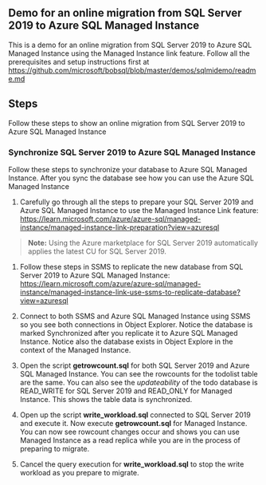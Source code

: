 ## Demo for an online migration from SQL Server 2019 to Azure SQL Managed Instance

This is a demo for an online migration from SQL Server 2019 to Azure SQL Managed Instance using the Managed Instance link feature. Follow all the prerequisites and setup instructions first at <https://github.com/microsoft/bobsql/blob/master/demos/sqlmidemo/readme.md>

## Steps

Follow these steps to show an online migration from SQL Server 2019 to Azure SQL Managed Instance

### Synchronize SQL Server 2019 to Azure SQL Managed Instance

Follow these steps to synchronize your database to Azure SQL Managed Instance. After you sync the database see how you can use the Azure SQL Managed Instance

1. Carefully go through all the steps to prepare your SQL Server 2019 and Azure SQL Managed Instance to use the Managed Instance Link feature: <https://learn.microsoft.com/azure/azure-sql/managed-instance/managed-instance-link-preparation?view=azuresql>

> **Note:** Using the Azure marketplace for SQL Server 2019 automatically applies the latest CU for SQL Server 2019.

1. Follow these steps in SSMS to replicate the new database from SQL Server 2019 to Azure SQL Managed Instance: <https://learn.microsoft.com/azure/azure-sql/managed-instance/managed-instance-link-use-ssms-to-replicate-database?view=azuresql>

1. Connect to both SSMS and Azure SQL Managed Instance using SSMS so you see both connections in Object Explorer. Notice the database is marked Synchronized after you replicate it to Azure SQL Managed Instance. Notice also the database exists in Object Explore in the context of the Managed Instance.

1. Open the script **getrowcount.sql** for both SQL Server 2019 and Azure SQL Managed Instance. You can see the rowcounts for the todolist table are the same. You can also see the *updateability* of the todo database is READ_WRITE for SQL Server 2019 and READ_ONLY for Managed Instance. This shows the table data is synchronized.

1. Open up the script **write_workload.sql** connected to SQL Server 2019 and execute it. Now execute **getrowcount.sql** for Managed Instance. You can now see rowcount changes occur and shows you can use Managed Instance as a read replica while you are in the process of preparing to migrate.

1. Cancel the query execution for **write_workload.sql** to stop the write workload as you prepare to migrate.


